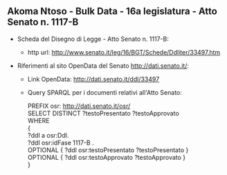 ## Akoma Ntoso - Bulk Data - 16a legislatura - Atto Senato n. 1117-B ##

* Scheda del Disegno di Legge - Atto Senato n. 1117-B:
	* http url: http://www.senato.it/leg/16/BGT/Schede/Ddliter/33497.htm

* Riferimenti al sito OpenData del Senato http://dati.senato.it/:
	* Link OpenData: http://dati.senato.it/ddl/33497
	* Query SPARQL per i documenti relativi all'Atto Senato:

        PREFIX osr: <http://dati.senato.it/osr/>  
		SELECT DISTINCT ?testoPresentato ?testoApprovato  
		WHERE  
		{  
		    ?ddl a osr:Ddl.  
		    ?ddl osr:idFase 1117-B .  
		    OPTIONAL { ?ddl osr:testoPresentato ?testoPresentato }  
		    OPTIONAL { ?ddl osr:testoApprovato ?testoApprovato }  
		}
		